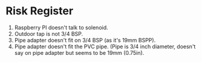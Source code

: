 # Risk Register

1) Raspberry PI doesn't talk to solenoid.
2) Outdoor tap is not 3/4 BSP.
3) Pipe adapter doesn't fit on 3/4 BSP (as it's 19mm BSPP).
4) Pipe adapter doesn't fit the PVC pipe. (Pipe is 3/4 inch diameter, doesn't say on pipe adapter but seems to be 19mm (0.75in).
